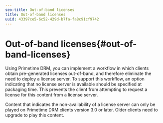 ```yaml
---
seo-title: Out-of-band licenses
title: Out-of-band licenses
uuid: 43397ce5-6c52-429d-b7fa-fa8c91cf9742
---
```


# Out-of-band licenses{#out-of-band-licenses}

Using Primetime DRM, you can implement a workflow in which clients obtain pre-generated licenses out-of-band, and therefore eliminate the need to deploy a license server. To support this workflow, an option indicating that no license server is available should be specified at packaging time. This prevents the client from attempting to request a license for this content from a license server.

Content that indicates the non-availability of a license server can only be played on Primetime DRM clients version 3.0 or later. Older clients need to upgrade to play this content. 
